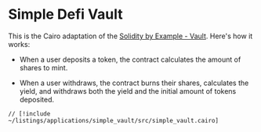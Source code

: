 # Simple Defi Vault

This is the Cairo adaptation of the [Solidity by Example - Vault](https://solidity-by-example.org/defi/vault/).
Here's how it works:

- When a user deposits a token, the contract calculates the amount of shares to mint.

- When a user withdraws, the contract burns their shares, calculates the yield, and withdraws both the yield and the initial amount of tokens deposited.

```cairo
// [!include ~/listings/applications/simple_vault/src/simple_vault.cairo]
```
